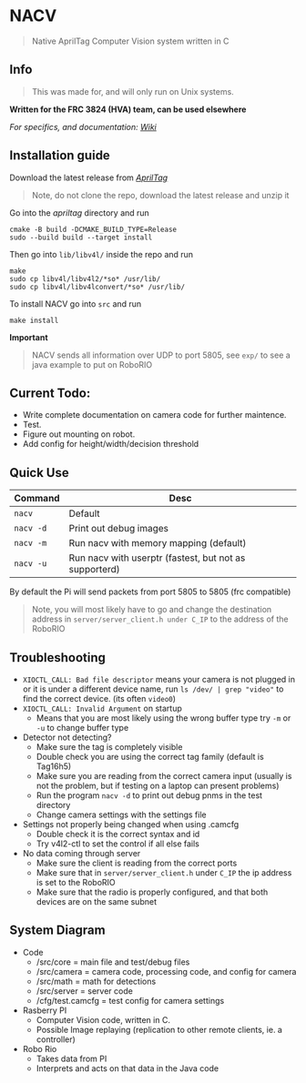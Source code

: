 # NACV
> Native AprilTag Computer Vision system written in C

## Info
> This was made for, and will only run on Unix systems.

**Written for the FRC 3824 (HVA) team, can be used elsewhere**

*For specifics, and documentation:* [*Wiki*](https://github.com/bogogion/NACV/wiki)

## Installation guide
Download the latest release from [*AprilTag*](https://github.com/AprilRobotics/apriltag)
> Note, do not clone the repo, download the latest release and unzip it

Go into the *apriltag* directory and run

```shell
cmake -B build -DCMAKE_BUILD_TYPE=Release
sudo --build build --target install
```

Then go into `lib/libv4l/` inside the repo and run

```shell
make
sudo cp libv4l/libv4l2/*so* /usr/lib/
sudo cp libv4l/libv4lconvert/*so* /usr/lib/
```

To install NACV go into `src` and run 
```shell
make install
```

**Important**
> NACV sends all information over UDP to port 5805, see `exp/` to see a java example to put on RoboRIO

## Current Todo:
- Write complete documentation on camera code for further maintence.
- Test.
- Figure out mounting on robot.
- Add config for height/width/decision threshold

## Quick Use

| Command | Desc |
| --- | --- |
| `nacv` | Default |
| `nacv -d` | Print out debug images |
| `nacv -m` | Run nacv with memory mapping (default) |
| `nacv -u` | Run nacv with userptr (fastest, but not as supporterd) |

By default the Pi will send packets from port 5805 to 5805 (frc compatible)
> Note, you will most likely have to go and change the destination address in `server/server_client.h under C_IP` to the address of the RoboRIO

## Troubleshooting
- `XIOCTL_CALL: Bad file descriptor` means your camera is not plugged in or it is under a different device name, run `ls /dev/ | grep "video"` to find
the correct device. (its often `video0`)
- `XIOCTL_CALL: Invalid Argument` on startup
    - Means that you are most likely using the wrong buffer type try `-m` or `-u` to change buffer type
- Detector not detecting?
    - Make sure the tag is completely visible
    - Double check you are using the correct tag family (default is Tag16h5)
    - Make sure you are reading from the correct camera input (usually is not the problem, but if testing on a laptop can present problems)
    - Run the program `nacv -d` to print out debug pnms in the test directory
    - Change camera settings with the settings file
- Settings not properly being changed when using .camcfg
    - Double check it is the correct syntax and id
    - Try v4l2-ctl to set the control if all else fails
- No data coming through server
    - Make sure the client is reading from the correct ports
    - Make sure that in `server/server_client.h` under `C_IP` the ip address is set to the RoboRIO
    - Make sure that the radio is properly configured, and that both devices are on the same subnet

## System Diagram
* Code
    * /src/core = main file and test/debug files
    * /src/camera = camera code, processing code, and config for camera
    * /src/math = math for detections
    * /src/server = server code
    * /cfg/test.camcfg = test config for camera settings
* Rasberry PI
    * Computer Vision code, written in C.
    * Possible Image replaying (replication to other remote clients, ie. a controller)
* Robo Rio
    * Takes data from PI
    * Interprets and acts on that data in the Java code
